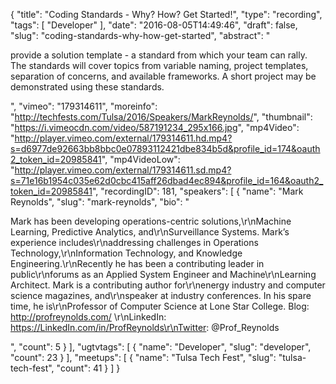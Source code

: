 {
  "title": "Coding Standards - Why? How? Get Started!",
  "type": "recording",
  "tags": [
    "Developer"
  ],
  "date": "2016-08-05T14:49:46",
  "draft": false,
  "slug": "coding-standards-why-how-get-started",
  "abstract": "<p>provide a solution template - a standard from which your team can rally. The standards will cover topics from variable naming, project templates, separation of concerns, and available frameworks. A short project may be demonstrated using these standards.</p>",
  "vimeo": "179314611",
  "moreinfo": "http://techfests.com/Tulsa/2016/Speakers/MarkReynolds/",
  "thumbnail": "https://i.vimeocdn.com/video/587191234_295x166.jpg",
  "mp4Video": "http://player.vimeo.com/external/179314611.hd.mp4?s=d6977de92663bb8bbc0e07893112421dbe834b5d&profile_id=174&oauth2_token_id=20985841",
  "mp4VideoLow": "http://player.vimeo.com/external/179314611.sd.mp4?s=71e16b1954c035e62d0cbc415aff26dbad4ec894&profile_id=164&oauth2_token_id=20985841",
  "recordingID": 181,
  "speakers": [
    {
      "name": "Mark Reynolds",
      "slug": "mark-reynolds",
      "bio": "<p>Mark has been developing operations-centric solutions,\r\nMachine Learning, Predictive Analytics, and\r\nSurveillance Systems. Mark’s experience includes\r\naddressing challenges in Operations Technology,\r\nInformation Technology, and Knowledge Engineering.\r\nRecently he has been a contributing leader in public\r\nforums as an Applied System Engineer and Machine\r\nLearning Architect. Mark is a contributing author for\r\nenergy industry and computer science magazines, and\r\nspeaker at industry conferences. In his spare time, he is\r\nProfessor of Computer Science at Lone Star College. Blog: http://profreynolds.com/ \r\nLinkedIn: https://LinkedIn.com/in/ProfReynolds\r\nTwitter: @Prof_Reynolds</p>",
      "count": 5
    }
  ],
  "ugtvtags": [
    {
      "name": "Developer",
      "slug": "developer",
      "count": 23
    }
  ],
  "meetups": [
    {
      "name": "Tulsa Tech Fest",
      "slug": "tulsa-tech-fest",
      "count": 41
    }
  ]
}